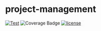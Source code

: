 # project-management
[![Test](https://github.com/chiemerieezechukwu/project-management/actions/workflows/test.yml/badge.svg?branch=master)](https://github.com/chiemerieezechukwu/project-management/actions/workflows/test.yml)
![Coverage Badge](https://img.shields.io/endpoint?url=https://gist.githubusercontent.com/chiemerieezechukwu/a1817190b63b0cd8f551cb3ec2ab6524/raw/project-management_master_coverage.json)
[![license](https://img.shields.io/badge/License-MIT-purple.svg)](LICENSE)

